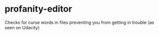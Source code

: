 # profanity-editor
Checks for curse words in files preventing you from getting in trouble (as seen on Udacity)
